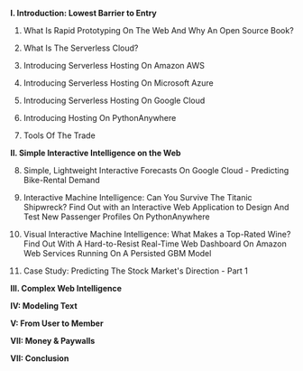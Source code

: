 **I. Introduction: Lowest Barrier to Entry**

1. What Is Rapid Prototyping On The Web And Why An Open Source Book?

2. What Is The Serverless Cloud?

3. Introducing Serverless Hosting On Amazon AWS

4. Introducing Serverless Hosting On Microsoft Azure

5. Introducing Serverless Hosting On Google Cloud

6. Introducing Hosting On PythonAnywhere

7. Tools Of The Trade

**II. Simple Interactive Intelligence on the Web**

8. Simple, Lightweight Interactive Forecasts On Google Cloud - Predicting Bike-Rental Demand

9. Interactive Machine Intelligence: Can You Survive The Titanic Shipwreck? Find Out with an Interactive Web Application to Design And Test New Passenger Profiles On PythonAnywhere

10. Visual Interactive Machine Intelligence: What Makes a Top-Rated Wine? Find Out With A Hard-to-Resist Real-Time Web Dashboard On Amazon Web Services Running On A Persisted GBM Model

11. Case Study: Predicting The Stock Market's Direction - Part 1

**III. Complex Web Intelligence**

**IV: Modeling Text**

**V: From User to Member**

**VII: Money & Paywalls**

**VII: Conclusion**
